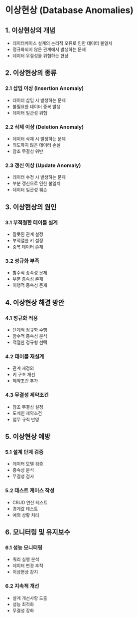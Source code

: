 # 이상현상 (Database Anomalies)

## 1. 이상현상의 개념
- 데이터베이스 설계의 논리적 오류로 인한 데이터 불일치
- 정규화되지 않은 관계에서 발생하는 문제
- 데이터 무결성을 위협하는 현상

## 2. 이상현상의 종류

### 2.1 삽입 이상 (Insertion Anomaly)
- 데이터 삽입 시 발생하는 문제
- 불필요한 데이터 중복 발생
- 데이터 일관성 위협

### 2.2 삭제 이상 (Deletion Anomaly)
- 데이터 삭제 시 발생하는 문제
- 의도하지 않은 데이터 손실
- 참조 무결성 위반

### 2.3 갱신 이상 (Update Anomaly)
- 데이터 수정 시 발생하는 문제
- 부분 갱신으로 인한 불일치
- 데이터 일관성 훼손

## 3. 이상현상의 원인

### 3.1 부적절한 테이블 설계
- 잘못된 관계 설정
- 부적절한 키 설정
- 중복 데이터 존재

### 3.2 정규화 부족
- 함수적 종속성 문제
- 부분 종속성 존재
- 이행적 종속성 존재

## 4. 이상현상 해결 방안

### 4.1 정규화 적용
- 단계적 정규화 수행
- 함수적 종속성 분석
- 적절한 정규형 선택

### 4.2 테이블 재설계
- 관계 재정의
- 키 구조 개선
- 제약조건 추가

### 4.3 무결성 제약조건
- 참조 무결성 설정
- 도메인 제약조건
- 업무 규칙 반영

## 5. 이상현상 예방

### 5.1 설계 단계 검증
- 데이터 모델 검증
- 종속성 분석
- 무결성 검사

### 5.2 테스트 케이스 작성
- CRUD 연산 테스트
- 경계값 테스트
- 예외 상황 처리

## 6. 모니터링 및 유지보수

### 6.1 성능 모니터링
- 쿼리 실행 분석
- 데이터 변경 추적
- 이상현상 감지

### 6.2 지속적 개선
- 설계 개선사항 도출
- 성능 최적화
- 무결성 강화
